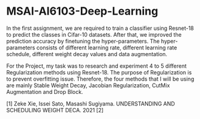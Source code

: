 # MSAI-AI6103-Deep-Learning

In the first assignment, we are required to train a classifier using Resnet-18 to predict the classes in Cifar-10 datasets. After that, we improved the prediction accuracy by finetuning the hyper-parameters. The hyper-parameters consists of different learning rate, different learning rate schedule, different weight decay values and data augmentation. 

For the Project, my task was to research and experiment 4 to 5 different Regularization methods using Resnet-18. The purpose of Regularization is to prevent overfitting issue. Therefore, the four methods that I will be using are mainly Stable Weight Decay, Jacobian Regularization, CutMix Augmentation and Drop Block. 

[1] Zeke Xie, Issei Sato, Masashi Sugiyama. UNDERSTANDING AND SCHEDULING WEIGHT DECA. 2021
[2] 

